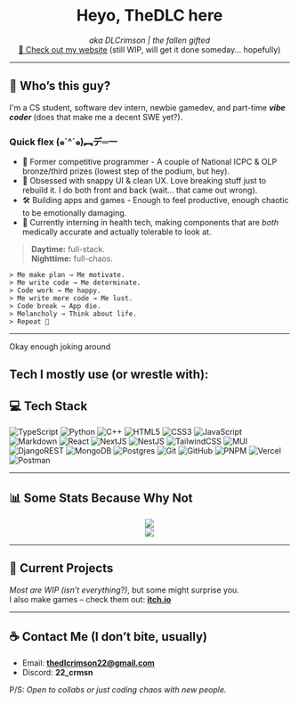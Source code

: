 <h1 align="center">Heyo, TheDLC here</h1>
<p align="center">
  <i> aka DLCrimson | the fallen gifted </i>
  <br/>
  <a href="https://thedlcrimson.vercel.app/">🔗 Check out my website</a> (still WIP, will get it done someday... hopefully)
</p>

---

## 🗿 Who’s this guy?

I'm a CS student, software dev intern, newbie gamedev, and part-time ***vibe coder*** (does that make me a decent SWE yet?).

### Quick flex (๑`^´๑)︻デ═一
- 🧩 Former competitive programmer - A couple of National ICPC & OLP bronze/third prizes (lowest step of the podium, but hey).  
- 🧠 Obsessed with snappy UI & clean UX. Love breaking stuff just to rebuild it. I do both front and back (wait... that came out wrong).  
- 🛠 Building apps and games - Enough to feel productive, enough chaotic to be emotionally damaging. 
- 🏥 Currently interning in health tech, making components that are *both* medically accurate and actually tolerable to look at.

> **Daytime:** full-stack.  
> **Nighttime:** full-chaos.

```trmnl
> Me make plan → Me motivate.  
> Me write code → Me determinate.  
> Code work → Me happy.  
> Me write more code → Me lust.  
> Code break → App die.  
> Melancholy → Think about life.  
> Repeat 🔁
```
---

Okay enough joking around
## Tech I mostly use (or wrestle with):

## 💻 Tech Stack

![TypeScript](https://img.shields.io/badge/typescript-%23007ACC.svg?style=flat&logo=typescript&logoColor=white)
![Python](https://img.shields.io/badge/python-3670A0?style=flat&logo=python&logoColor=ffdd54)
![C++](https://img.shields.io/badge/c++-%2300599C.svg?style=flat&logo=c%2B%2B&logoColor=white)
![HTML5](https://img.shields.io/badge/html5-%23E34F26.svg?style=flat&logo=html5&logoColor=white)
![CSS3](https://img.shields.io/badge/css3-%231572B6.svg?style=flat&logo=css3&logoColor=white)
![JavaScript](https://img.shields.io/badge/javascript-%23323330.svg?style=flat&logo=javascript&logoColor=%23F7DF1E)
![Markdown](https://img.shields.io/badge/markdown-%23000000.svg?style=flat&logo=markdown&logoColor=white)
![React](https://img.shields.io/badge/react-%2320232a.svg?style=flat&logo=react&logoColor=%2361DAFB)
![NextJS](https://img.shields.io/badge/Next-black?style=flat&logo=next.js&logoColor=white)
![NestJS](https://img.shields.io/badge/NestJS-E0234E?style=flat&logo=nestjs&logoColor=white)
![TailwindCSS](https://img.shields.io/badge/tailwindcss-%2338B2AC.svg?style=flat&logo=tailwind-css&logoColor=white)
![MUI](https://img.shields.io/badge/MUI-007FFF?style=flat&logo=mui&logoColor=white)
![DjangoREST](https://img.shields.io/badge/DJANGO-REST-ff1709?style=flat&logo=django&logoColor=white&color=ff1709&labelColor=gray)
![MongoDB](https://img.shields.io/badge/MongoDB-47A248?style=flat&logo=mongodb&logoColor=white)
![Postgres](https://img.shields.io/badge/postgres-%23316192.svg?style=flat&logo=postgresql&logoColor=white)
![Git](https://img.shields.io/badge/git-%23F05033.svg?style=flat&logo=git&logoColor=white)
![GitHub](https://img.shields.io/badge/github-%23121011.svg?style=flat&logo=github&logoColor=white)
![PNPM](https://img.shields.io/badge/pnpm-%234a4a4a.svg?style=flat&logo=pnpm&logoColor=f69220)
![Vercel](https://img.shields.io/badge/vercel-%23000000.svg?style=flat&logo=vercel&logoColor=white)
![Postman](https://img.shields.io/badge/Postman-FF6C37?style=flat&logo=postman&logoColor=white)

---

## 📊 Some Stats Because Why Not

<p align="center">
  <img src="https://github-readme-streak-stats.herokuapp.com/?user=TheDLCrimson&theme=radical&hide_border=false" />
  <br/>
  <img src="https://github-profile-trophy.vercel.app/?username=TheDLCrimson&theme=radical&no-frame=true&no-bg=false&margin-w=4" />
</p>

---

## 🎯 Current Projects

*Most are WIP (isn’t everything?)*, but some might surprise you.  
I also make games – check them out: **[itch.io](https://thedlcrimson.itch.io/)**

---

## ☕ Contact Me (I don’t bite, usually)

- Email: **thedlcrimson22@gmail.com**  
- Discord: **22_crmsn**  

P/S: *Open to collabs or just coding chaos with new people.*
